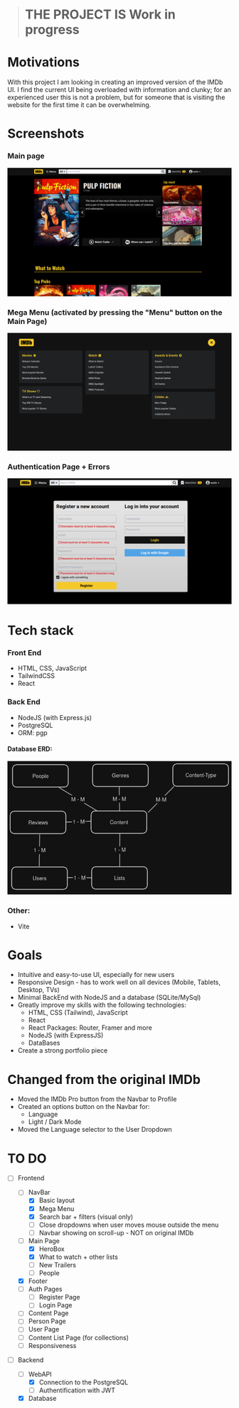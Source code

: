 > # THE PROJECT IS Work in progress

# Motivations

With this project I am looking in creating an improved version of the IMDb UI. I find the current UI being overloaded with information and clunky; for an experienced user this is not a problem, but for someone that is visiting the website for the first time it can be overwhelming.

# Screenshots

### Main page

![Main page Demo ScreenShot](/docs/main_page_ss_1.png)

### Mega Menu (activated by pressing the "Menu" button on the Main Page)

![Mega Menu Demo ScreenShot](/docs/main_page_ss_2.png)

### Authentication Page + Errors

![Auth Page Demo ScreenShot](/docs/auth_demo.png)

# Tech stack

### Front End

- HTML, CSS, JavaScript
- TailwindCSS
- React

### Back End

- NodeJS (with Express.js)
- PostgreSQL
- ORM: pgp

#### Database ERD:

![Database Drawing](/docs/erd.png)

### Other:

- Vite

# Goals

- Intuitive and easy-to-use UI, especially for new users
- Responsive Design - has to work well on all devices (Mobile, Tablets, Desktop, TVs)
- Minimal BackEnd with NodeJS and a database (SQLite/MySql)
- Greatly improve my skills with the following technologies:
  - HTML, CSS (Tailwind), JavaScript
  - React
  - React Packages: Router, Framer and more
  - NodeJS (with ExpressJS)
  - DataBases
- Create a strong portfolio piece

# Changed from the original IMDb

- Moved the IMDb Pro button from the Navbar to Profile
- Created an options button on the Navbar for:
  - Language
  - Light / Dark Mode
- Moved the Language selector to the User Dropdown

# TO DO

- [ ] Frontend

  - [ ] NavBar
    - [x] Basic layout
    - [x] Mega Menu
    - [x] Search bar + filters (visual only)
    - [ ] Close dropdowns when user moves mouse outside the menu
    - [ ] Navbar showing on scroll-up - NOT on original IMDb
  - [ ] Main Page
    - [x] HeroBox
    - [x] What to watch + other lists
    - [ ] New Trailers
    - [ ] People
  - [x] Footer
  - [ ] Auth Pages
    - [ ] Register Page
    - [ ] Login Page
  - [ ] Content Page
  - [ ] Person Page
  - [ ] User Page
  - [ ] Content List Page (for collections)
  - [ ] Responsiveness

- [ ] Backend
  - [ ] WebAPI
    - [x] Connection to the PostgreSQL
    - [ ] Authentification with JWT
  - [x] Database
